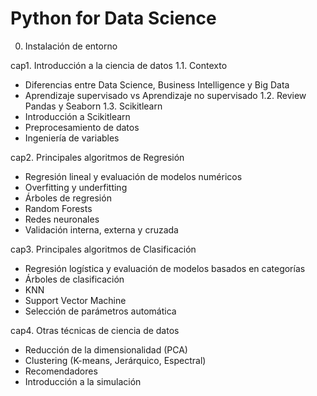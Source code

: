 # Python for Data Science

0. Instalación de entorno

cap1. Introducción a la ciencia de datos
1.1. Contexto
- Diferencias entre Data Science, Business Intelligence y Big Data
- Aprendizaje supervisado vs Aprendizaje no supervisado
1.2. Review Pandas y Seaborn
1.3. Scikitlearn
- Introducción a Scikitlearn
- Preprocesamiento de datos
- Ingeniería de variables

cap2. Principales algoritmos de Regresión
- Regresión lineal y evaluación de modelos numéricos
- Overfitting y underfitting
- Árboles de regresión
- Random Forests
- Redes neuronales
- Validación interna, externa y cruzada

cap3. Principales algoritmos de Clasificación
- Regresión logística y evaluación de modelos basados en categorías
- Árboles de clasificación
- KNN
- Support Vector Machine
- Selección de parámetros automática

cap4. Otras técnicas de ciencia de datos
- Reducción de la dimensionalidad (PCA)
- Clustering (K-means, Jerárquico, Espectral)
- Recomendadores
- Introducción a la simulación